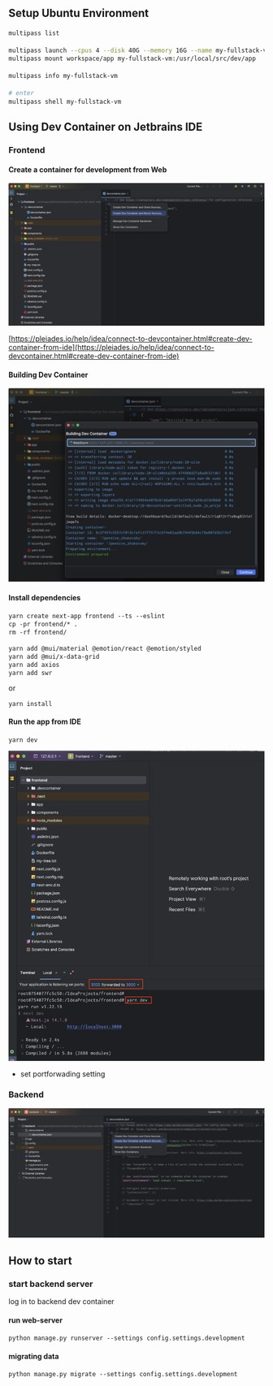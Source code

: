 
## Setup Ubuntu Environment

```sh 
multipass list

multipass launch --cpus 4 --disk 40G --memory 16G --name my-fullstack-vm 22.04
multipass mount workspace/app my-fullstack-vm:/usr/local/src/dev/app

multipass info my-fullstack-vm

# enter 
multipass shell my-fullstack-vm
```

## Using Dev Container on Jetbrains IDE

### Frontend

#### Create a container for development from Web

![WebStormImage1](img/webstorm1.png)

[https://pleiades.io/help/idea/connect-to-devcontainer.html#create-dev-container-from-ide](https://pleiades.io/help/idea/connect-to-devcontainer.html#create-dev-container-from-ide)

#### Building Dev Container

![WebStormImage2](img/webstorm2.png)

#### Install dependencies

``` 
yarn create next-app frontend --ts --eslint
cp -pr frontend/* .
rm -rf frontend/

yarn add @mui/material @emotion/react @emotion/styled
yarn add @mui/x-data-grid
yarn add axios
yarn add swr
```

or 

``` 
yarn install
```

#### Run the app from IDE

```
yarn dev
```

![WebStormImage3](img/webstorm3.png)

- set portforwading setting


### Backend

![PyCharmImage1](img/pycharm1.png)


## How to start


### start backend server

log in to backend dev container


#### run web-server

``` 
python manage.py runserver --settings config.settings.development
```

#### migrating data

``` 
python manage.py migrate --settings config.settings.development
```